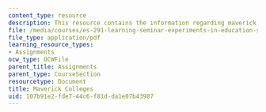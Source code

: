 ```yaml
---
content_type: resource
description: This resource contains the information regarding maverick colleges.
file: /media/courses/es-291-learning-seminar-experiments-in-education-spring-2003/107b91e2fde744c6f81dda1e07b43987_MITES_291S03_11.pdf
file_type: application/pdf
learning_resource_types:
- Assignments
ocw_type: OCWFile
parent_title: Assignments
parent_type: CourseSection
resourcetype: Document
title: Maverick Colleges
uid: 107b91e2-fde7-44c6-f81d-da1e07b43987
---
```

